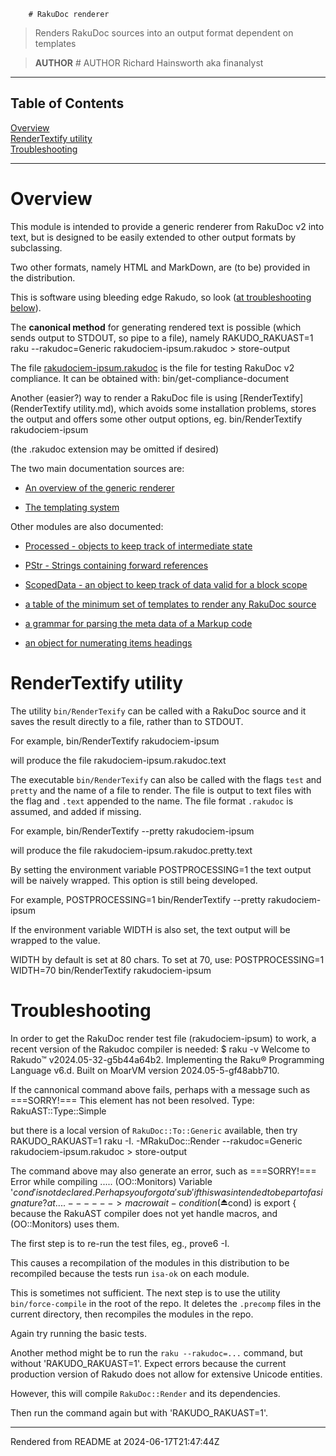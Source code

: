         # RakuDoc renderer
>Renders RakuDoc sources into an output format dependent on templates


> **AUTHOR** # AUTHOR
Richard Hainsworth aka finanalyst


----
## Table of Contents
[Overview](#overview)  
[RenderTextify utility](#rendertextify-utility)  
[Troubleshooting](#troubleshooting-0)  

----
# Overview
This module is intended to provide a generic renderer from RakuDoc v2 into text, but is designed to be easily extended to other output formats by subclassing.

Two other formats, namely HTML and MarkDown, are (to be) provided in the distribution.

This is software using bleeding edge Rakudo, so look ([at troubleshooting below](troubleshooting)).

The **canonical method** for generating rendered text is possible (which sends output to STDOUT, so pipe to a file), namely RAKUDO_RAKUAST=1 raku --rakudoc=Generic rakudociem-ipsum.rakudoc > store-output

The file [rakudociem-ipsum.rakudoc](https://github.com/Raku/RakuDoc-GAMMA/blob/main/rakudociem-ipsum.rakudoc) is the file for testing RakuDoc v2 compliance. It can be obtained with: bin/get-compliance-document

Another (easier?) way to render a RakuDoc file is using [RenderTextify](RenderTextify utility.md), which avoids some installation problems, stores the output and offers some other output options, eg. bin/RenderTextify rakudociem-ipsum

(the .rakudoc extension may be omitted if desired)

The two main documentation sources are:

*  [An overview of the generic renderer](Render.md)

*  [The templating system](Templates.md)

Other modules are also documented:

*  [Processed - objects to keep track of intermediate state](Processed.md)

*  [PStr - Strings containing forward references](PromiseStrings.md)

*  [ScopedData - an object to keep track of data valid for a block scope](ScopedData.md)

*  [a table of the minimum set of templates to render any RakuDoc source](default-text-templates.md)

*  [a grammar for parsing the meta data of a Markup code](MarkUpMeta.md)

*  [an object for numerating items headings](Numeration.md)

# RenderTextify utility
The utility `bin/RenderTexify` can be called with a RakuDoc source and it saves the result directly to a file, rather than to STDOUT.

For example, bin/RenderTextify rakudociem-ipsum

will produce the file rakudociem-ipsum.rakudoc.text

The executable `bin/RenderTexify` can also be called with the flags `test` and `pretty` and the name of a file to render. The file is output to text files with the flag and `.text` appended to the name. The file format `.rakudoc` is assumed, and added if missing.

For example, bin/RenderTextify --pretty rakudociem-ipsum

will produce the file rakudociem-ipsum.rakudoc.pretty.text

By setting the environment variable POSTPROCESSING=1 the text output will be naively wrapped. This option is still being developed.

For example, POSTPROCESSING=1 bin/RenderTextify --pretty rakudociem-ipsum

If the environment variable WIDTH is also set, the text output will be wrapped to the value.

WIDTH by default is set at 80 chars. To set at 70, use: POSTPROCESSING=1 WIDTH=70 bin/RenderTextify rakudociem-ipsum

# Troubleshooting
In order to get the RakuDoc render test file (rakudociem-ipsum) to work, a recent version of the Rakudoc compiler is needed: $ raku -v Welcome to Rakudo™ v2024.05-32-g5b44a64b2. Implementing the Raku® Programming Language v6.d. Built on MoarVM version 2024.05-5-gf48abb710.

If the cannonical command above fails, perhaps with a message such as ===SORRY!=== This element has not been resolved. Type: RakuAST::Type::Simple

but there is a local version of `RakuDoc::To::Generic` available, then try RAKUDO_RAKUAST=1 raku -I. -MRakuDoc::Render --rakudoc=Generic rakudociem-ipsum.rakudoc > store-output

The command above may also generate an error, such as ===SORRY!=== Error while compiling ..... (OO::Monitors) Variable '$cond' is not declared. Perhaps you forgot a 'sub' if this was intended to be part of a signature? at .... ------> macro wait-condition(⏏$cond) is export { because the RakuAST compiler does not yet handle macros, and (OO::Monitors) uses them.

The first step is to re-run the test files, eg., prove6 -I.

This causes a recompilation of the modules in this distribution to be recompiled because the tests run ``isa-ok`` on each module.

This is sometimes not sufficient. The next step is to use the utility `bin/force-compile` in the root of the repo. It deletes the `.precomp` files in the current directory, then recompiles the modules in the repo.

Again try running the basic tests.

Another method might be to run the `raku --rakudoc=...` command, but without 'RAKUDO_RAKUAST=1'. Expect errors because the current production version of Rakudo does not allow for extensive Unicode entities.

However, this will compile `RakuDoc::Render` and its dependencies.

Then run the command again but with 'RAKUDO_RAKUAST=1'.







----
Rendered from README at 2024-06-17T21:47:44Z